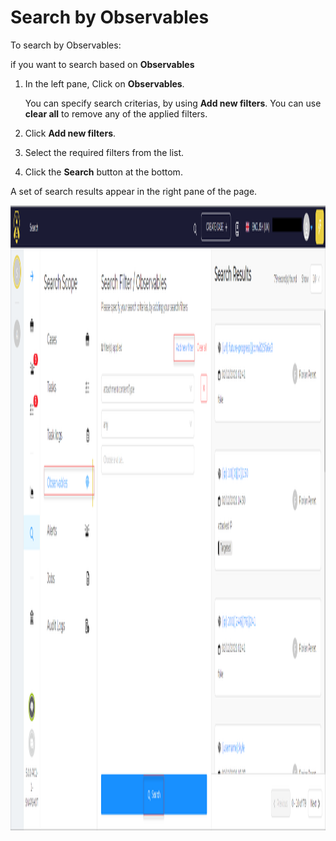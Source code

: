 # Search by Observables

To search by Observables:

if you want to search based on **Observables**

1. In the left pane, Click on **Observables**.  

    You can specify search criterias, by using **Add new filters**. You can use **clear all** to remove any of the applied filters. 

1. Click **Add new filters**. 
1. Select the required filters from the list.
1. Click the **Search** button at the bottom. 

A set of search results appear in the right pane of the page. 

<img src="../../../../images/user-guides/analyst-corner/search/search-scope-by/search-by-observables.png" alt="search by Observables" width="1000" height="1000"/>